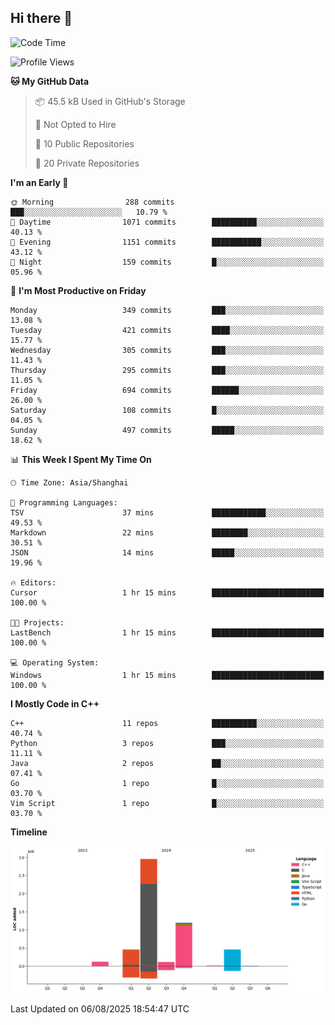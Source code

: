 ## Hi there 👋

<!--  ![Top Langs](https://github-readme-stats.vercel.app/api/top-langs/?username=ScottZhang812) -->

<!--START_SECTION:waka-->
![Code Time](http://img.shields.io/badge/Code%20Time-102%20hrs%2043%20mins-blue)

![Profile Views](http://img.shields.io/badge/Profile%20Views-3-blue)

**🐱 My GitHub Data** 

> 📦 45.5 kB Used in GitHub's Storage 
 > 
> 🚫 Not Opted to Hire
 > 
> 📜 10 Public Repositories 
 > 
> 🔑 20 Private Repositories 
 > 
**I'm an Early 🐤** 

```text
🌞 Morning                288 commits         ███░░░░░░░░░░░░░░░░░░░░░░   10.79 % 
🌆 Daytime                1071 commits        ██████████░░░░░░░░░░░░░░░   40.13 % 
🌃 Evening                1151 commits        ███████████░░░░░░░░░░░░░░   43.12 % 
🌙 Night                  159 commits         █░░░░░░░░░░░░░░░░░░░░░░░░   05.96 % 
```
📅 **I'm Most Productive on Friday** 

```text
Monday                   349 commits         ███░░░░░░░░░░░░░░░░░░░░░░   13.08 % 
Tuesday                  421 commits         ████░░░░░░░░░░░░░░░░░░░░░   15.77 % 
Wednesday                305 commits         ███░░░░░░░░░░░░░░░░░░░░░░   11.43 % 
Thursday                 295 commits         ███░░░░░░░░░░░░░░░░░░░░░░   11.05 % 
Friday                   694 commits         ██████░░░░░░░░░░░░░░░░░░░   26.00 % 
Saturday                 108 commits         █░░░░░░░░░░░░░░░░░░░░░░░░   04.05 % 
Sunday                   497 commits         █████░░░░░░░░░░░░░░░░░░░░   18.62 % 
```


📊 **This Week I Spent My Time On** 

```text
🕑︎ Time Zone: Asia/Shanghai

💬 Programming Languages: 
TSV                      37 mins             ████████████░░░░░░░░░░░░░   49.53 % 
Markdown                 22 mins             ████████░░░░░░░░░░░░░░░░░   30.51 % 
JSON                     14 mins             █████░░░░░░░░░░░░░░░░░░░░   19.96 % 

🔥 Editors: 
Cursor                   1 hr 15 mins        █████████████████████████   100.00 % 

🐱‍💻 Projects: 
LastBench                1 hr 15 mins        █████████████████████████   100.00 % 

💻 Operating System: 
Windows                  1 hr 15 mins        █████████████████████████   100.00 % 
```

**I Mostly Code in C++** 

```text
C++                      11 repos            ██████████░░░░░░░░░░░░░░░   40.74 % 
Python                   3 repos             ███░░░░░░░░░░░░░░░░░░░░░░   11.11 % 
Java                     2 repos             ██░░░░░░░░░░░░░░░░░░░░░░░   07.41 % 
Go                       1 repo              █░░░░░░░░░░░░░░░░░░░░░░░░   03.70 % 
Vim Script               1 repo              █░░░░░░░░░░░░░░░░░░░░░░░░   03.70 % 
```



**Timeline**

![Lines of Code chart](https://raw.githubusercontent.com/ScottZhang812/ScottZhang812/main/assets/bar_graph.png)


 Last Updated on 06/08/2025 18:54:47 UTC
<!--END_SECTION:waka-->


<!--
**ScottZhang812/ScottZhang812** is a ✨ _special_ ✨ repository because its `README.md` (this file) appears on your GitHub profile.

Here are some ideas to get you started:

- 🔭 I’m currently working on ...
- 🌱 I’m currently learning ...
- 👯 I’m looking to collaborate on ...
- 🤔 I’m looking for help with ...
- 💬 Ask me about ...
- 📫 How to reach me: ...
- 😄 Pronouns: ...
- ⚡ Fun fact: ...
-->
